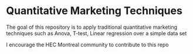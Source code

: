 # Quantitative Marketing Techniques
The goal of this repository is to apply traditional quantitative marketing techniques such as Anova, T-test, Linear regression over a simple data set

I encourage the HEC Montreal community to contribute to this repo

